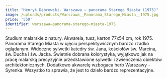 ```yaml
---
title: "Henryk Dąbrowski. Warszawa – panorama Starego Miasta (1975)"
image: /uploads/products/Warszawa__Panorama_Starego_Miasta__1975.jpg
price: '550'
identifier: warszawa–panorama-starego-miasta-1975
---
```


Studium malarskie z natury. Akwarela, tusz, karton 77x54 cm, rok 1975. Panorama Starego Miasta w ujęciu perspektywicznym bardzo rzadko oglądanym. Widoczne sylwetki katedry św. Jana, kościołów św. Marcina, św. Ducha i św. Jacka.
Świetnie dobrana kolorystyka, wyjątkowo jak na pracę malarską precyzyjnie przedstawione sylwetki i zwieńczenia obiektów architektonicznych. Dodatkowo akwarelę wzbogaca herb Warszawy - Syrenka. Wszystko to sprawia, że jest to dzieło bardzo reprezentacyjne.